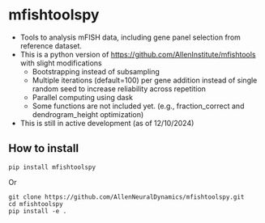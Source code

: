 # mfishtoolspy
- Tools to analysis mFISH data, including gene panel selection from reference dataset.
- This is a python version of https://github.com/AllenInstitute/mfishtools with slight modifications
  - Bootstrapping instead of subsampling
  - Multiple iterations (default=100) per gene addition instead of single random seed to increase reliability across repetition
  - Parallel computing using dask
  - Some functions are not included yet. (e.g., fraction_correct and dendrogram_height optimization)
- This is still in active development (as of 12/10/2024)

## How to install
```
pip install mfishtoolspy
```
Or
```
git clone https://github.com/AllenNeuralDynamics/mfishtoolspy.git
cd mfishtoolspy
pip install -e .
```
